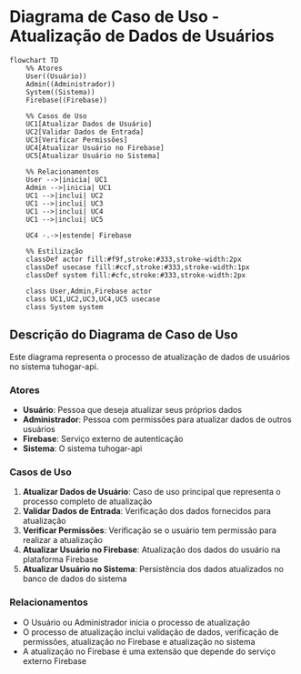 # Diagrama de Caso de Uso - Atualização de Dados de Usuários

```mermaid
flowchart TD
    %% Atores
    User((Usuário))
    Admin((Administrador))
    System((Sistema))
    Firebase((Firebase))
    
    %% Casos de Uso
    UC1[Atualizar Dados de Usuário]
    UC2[Validar Dados de Entrada]
    UC3[Verificar Permissões]
    UC4[Atualizar Usuário no Firebase]
    UC5[Atualizar Usuário no Sistema]
    
    %% Relacionamentos
    User -->|inicia| UC1
    Admin -->|inicia| UC1
    UC1 -->|inclui| UC2
    UC1 -->|inclui| UC3
    UC1 -->|inclui| UC4
    UC1 -->|inclui| UC5
    
    UC4 -.->|estende| Firebase
    
    %% Estilização
    classDef actor fill:#f9f,stroke:#333,stroke-width:2px
    classDef usecase fill:#ccf,stroke:#333,stroke-width:1px
    classDef system fill:#cfc,stroke:#333,stroke-width:2px
    
    class User,Admin,Firebase actor
    class UC1,UC2,UC3,UC4,UC5 usecase
    class System system
```

## Descrição do Diagrama de Caso de Uso

Este diagrama representa o processo de atualização de dados de usuários no sistema tuhogar-api.

### Atores
- **Usuário**: Pessoa que deseja atualizar seus próprios dados
- **Administrador**: Pessoa com permissões para atualizar dados de outros usuários
- **Firebase**: Serviço externo de autenticação
- **Sistema**: O sistema tuhogar-api

### Casos de Uso
1. **Atualizar Dados de Usuário**: Caso de uso principal que representa o processo completo de atualização
2. **Validar Dados de Entrada**: Verificação dos dados fornecidos para atualização
3. **Verificar Permissões**: Verificação se o usuário tem permissão para realizar a atualização
4. **Atualizar Usuário no Firebase**: Atualização dos dados do usuário na plataforma Firebase
5. **Atualizar Usuário no Sistema**: Persistência dos dados atualizados no banco de dados do sistema

### Relacionamentos
- O Usuário ou Administrador inicia o processo de atualização
- O processo de atualização inclui validação de dados, verificação de permissões, atualização no Firebase e atualização no sistema
- A atualização no Firebase é uma extensão que depende do serviço externo Firebase
